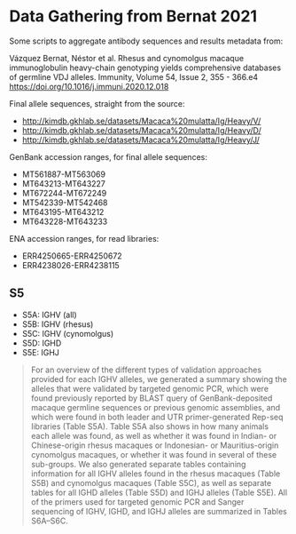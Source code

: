 # Data Gathering from Bernat 2021

Some scripts to aggregate antibody sequences and results metadata from:

Vázquez Bernat, Néstor et al.  Rhesus and cynomolgus macaque immunoglobulin heavy-chain genotyping yields comprehensive databases of germline VDJ alleles.  Immunity, Volume 54, Issue 2, 355 - 366.e4 <https://doi.org/10.1016/j.immuni.2020.12.018>

Final allele sequences, straight from the source:

 * http://kimdb.gkhlab.se/datasets/Macaca%20mulatta/Ig/Heavy/V/
 * http://kimdb.gkhlab.se/datasets/Macaca%20mulatta/Ig/Heavy/D/
 * http://kimdb.gkhlab.se/datasets/Macaca%20mulatta/Ig/Heavy/J/

GenBank accession ranges, for final allele sequences:

 * MT561887-MT563069
 * MT643213-MT643227
 * MT672244-MT672249
 * MT542339-MT542468
 * MT643195-MT643212
 * MT643228-MT643233

ENA accession ranges, for read libraries:

 * ERR4250665-ERR4250672
 * ERR4238026-ERR4238115


## S5

 * S5A: IGHV (all)
 * S5B: IGHV (rhesus)
 * S5C: IGHV (cynomolgus)
 * S5D: IGHD
 * S5E: IGHJ

> For an overview of the different types of validation approaches provided for
> each IGHV alleles, we generated a summary showing the alleles that were
> validated by targeted genomic PCR, which were found previously reported by
> BLAST query of GenBank-deposited macaque germline sequences or previous genomic
> assemblies, and which were found in both leader and UTR primer-generated
> Rep-seq libraries (Table S5A). Table S5A also shows in how many animals each
> allele was found, as well as whether it was found in Indian- or Chinese-origin
> rhesus macaques or Indonesian- or Mauritius-origin cynomolgus macaques, or
> whether it was found in several of these sub-groups. We also generated separate
> tables containing information for all IGHV alleles found in the rhesus macaques
> (Table S5B) and cynomolgus macaques (Table S5C), as well as separate tables for
> all IGHD alleles (Table S5D) and IGHJ alleles (Table S5E). All of the primers
> used for targeted genomic PCR and Sanger sequencing of IGHV, IGHD, and IGHJ
> alleles are summarized in Tables S6A–S6C.
